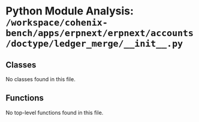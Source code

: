 # Python Module Analysis: `/workspace/cohenix-bench/apps/erpnext/erpnext/accounts/doctype/ledger_merge/__init__.py`

## Classes

No classes found in this file.


## Functions

No top-level functions found in this file.
